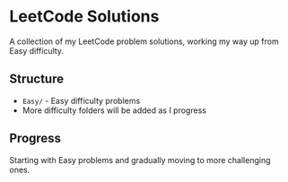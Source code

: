 # LeetCode Solutions

A collection of my LeetCode problem solutions, working my way up from Easy difficulty.

## Structure
- `Easy/` - Easy difficulty problems
- More difficulty folders will be added as I progress

## Progress
Starting with Easy problems and gradually moving to more challenging ones.